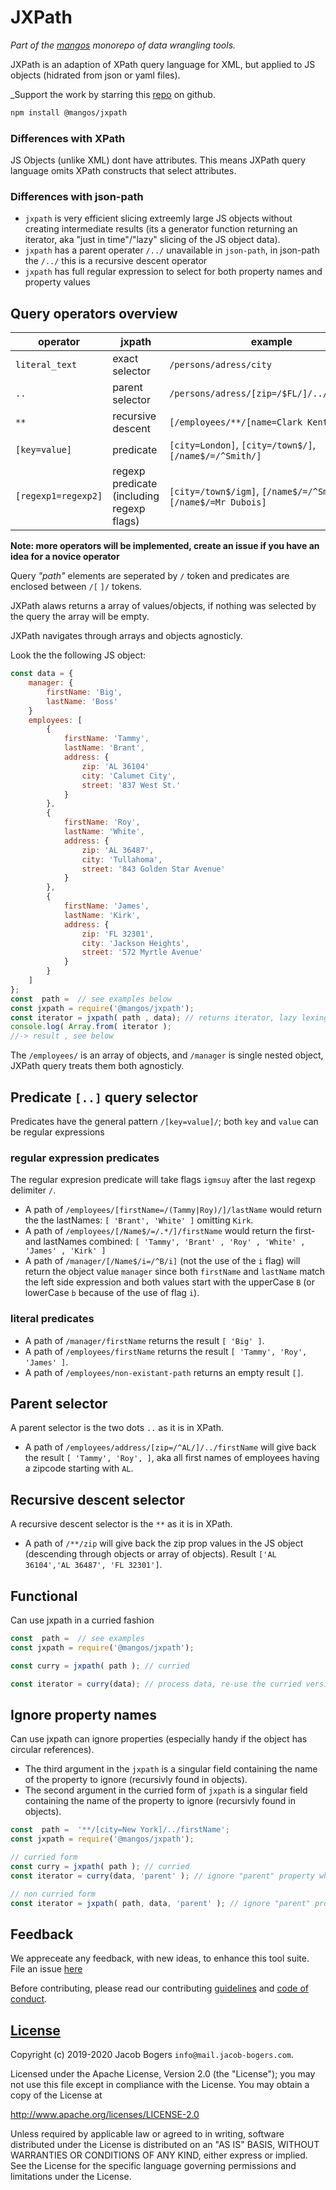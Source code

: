 
# JXPath

_Part of the [mangos](https://github.com/R-js/mangos) monorepo of data wrangling tools._

JXPath is an adaption of XPath query language for XML, but applied to JS objects (hidrated from json or yaml files).

_Support the work by starring this [repo](https://github.com/R-js/mangos) on github.

```bash
npm install @mangos/jxpath
```

### Differences with XPath

JS Objects (unlike XML) dont have attributes. This means JXPath query language omits XPath constructs that select attributes.

### Differences with json-path

- `jxpath` is very efficient slicing extreemly large JS objects without creating intermediate results (its a generator function returning an iterator, aka "just in time"/"lazy" slicing of the JS object data).
- `jxpath` has a parent operater `/../` unavailable in `json-path`, in json-path the `/../` this is a recursive descent operator
- `jxpath` has full regular expression to select for both property names and property values

## Query operators overview

| operator            | jxpath            | example                                                       |
| ------------------- | ----------------- | ------------------------------------------------------------- |
| `literal_text`      | exact selector    | `/persons/adress/city`                                        |
| `..`                | parent selector   | `/persons/adress/[zip=/$FL/]/../firstName`                    |
| `**`                | recursive descent | `[/employees/**/[name=Clark Kent]/address`                    |
| `[key=value]`       | predicate         | `[city=London]`, `[city=/town$/]`, `[/name$/=/^Smith/]`       |
| `[regexp1=regexp2]` | regexp predicate (including regexp flags)  | `[city=/town$/igm]`, `[/name$/=/^Smith/]`, `[/name$/=Mr Dubois]` |

**Note: more operators will be implemented, create an issue if you have an idea for a novice operator**

Query _"path"_ elements are seperated by `/` token and predicates are enclosed between `/[`  `]/` tokens.

JXPath alaws returns a array of values/objects, if nothing was selected by the query the array will be empty.

JXPath navigates through arrays and objects agnosticly.

Look the the following JS object:

```javascript
const data = {
    manager: {
        firstName: 'Big',
        lastName: 'Boss'
    }
    employees: [ 
        {
            firstName: 'Tammy',
            lastName: 'Brant',
            address: {
                zip: 'AL 36104'
                city: 'Calumet City',
                street: '837 West St.'
            }
        },
        {
            firstName: 'Roy',
            lastName: 'White',
            address: {
                zip: 'AL 36487',
                city: 'Tullahoma',
                street: '843 Golden Star Avenue'
            }
        },
        {
            firstName: 'James',
            lastName: 'Kirk',
            address: {
                zip: 'FL 32301',
                city: 'Jackson Heights',
                street: '572 Myrtle Avenue'
            }
        }
    ]
};
const  path =  // see examples below
const jxpath = require('@mangos/jxpath');
const iterator = jxpath( path , data); // returns iterator, lazy lexing
console.log( Array.from( iterator );
//-> result , see below
```

The `/employees/` is an array of objects, and `/manager` is single nested object, JXPath query treats them both agnosticly.

## Predicate `[..]` query selector

Predicates have the general pattern `/[key=value]/`; both `key` and `value` can be regular expressions

### regular expression predicates

The regular expresion predicate will take flags `igmsuy` after the last regexp delimiter `/`.

* A path of `/employees/[firstName=/(Tammy|Roy)/]/lastName` would return the the lastNames: `[ 'Brant', 'White' ]` omitting `Kirk`.
* A path of `/employees/[/Name$/=/.*/]/firstName` would return the first-and lastNames combined: `[ 'Tammy', 'Brant' , 'Roy' , 'White' , 'James' , 'Kirk' ]`
* A path of `/manager/[/Name$/i=/^B/i]` (not the use of the `i` flag) will return the object value `manager` since both `firstName` and `lastName` match the left side expression and both values start with the upperCase `B` (or lowerCase `b` because of the use of flag `i`).

### literal predicates

* A path of `/manager/firstName` returns the result `[ 'Big' ]`.
* A path of `/employees/firstName` returns the result `[ 'Tammy', 'Roy', 'James' ]`.
* A path of `/employees/non-existant-path` returns an empty result `[]`.

## Parent selector

A parent selector is the two dots `..` as it is in XPath.

* A path of `/employees/address/[zip=/^AL/]/../firstName` will give back the result `[ 'Tammy', 'Roy', ]`, aka all first names of employees having a zipcode starting with `AL`.

## Recursive descent selector

A recursive descent selector is the `**` as it is in XPath.

* A path of `/**/zip` will give back the zip prop values in the JS object (descending through objects or array of objects). Result `['AL 36104','AL 36487', 'FL 32301']`.


## Functional 

Can use jxpath in a curried fashion

```javascript
const  path =  // see examples 
const jxpath = require('@mangos/jxpath');

const curry = jxpath( path ); // curried 

const iterator = curry(data); // process data, re-use the curried version
```

## Ignore property names 

Can use jxpath can ignore properties (especially handy if the object has circular references).
- The third argument in the `jxpath` is a singular field containing the name of the property to ignore (recursivly found in objects).
- The second argument in the curried form of `jxpath` is a singular field containing the name of the property to ignore (recursivly found in objects).

```javascript
const  path =  '**/[city=New York]/../firstName';
const jxpath = require('@mangos/jxpath');

// curried form
const curry = jxpath( path ); // curried 
const iterator = curry(data, 'parent' ); // ignore "parent" property when doing recursive descent

// non curried form
const iterator = jxpath( path, data, 'parent' ); // ignore "parent" property when doing recursive descent
```

## Feedback

We appreceate any feedback, with new ideas, to enhance this tool suite. File an issue [here](https://github.com/R-js/mangos/issues)

Before contributing, please read our contributing [guidelines](CODE_OF_CONDUCT.md) and [code of conduct](CONTRIBUTING_GUIDELINES.md).

## [License](LICENSE)

Copyright (c) 2019-2020 Jacob Bogers `info@mail.jacob-bogers.com`.

Licensed under the Apache License, Version 2.0 (the "License"); you may not use this file except in compliance with the License. You may obtain a copy of the License at

http://www.apache.org/licenses/LICENSE-2.0

Unless required by applicable law or agreed to in writing, software distributed under the License is distributed on an "AS IS" BASIS, WITHOUT WARRANTIES OR CONDITIONS OF ANY KIND, either express or implied. See the License for the specific language governing permissions and limitations under the License.
